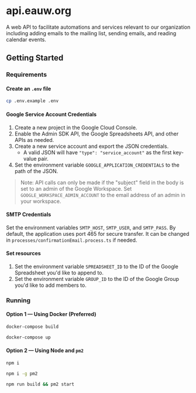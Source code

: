 ﻿# api.eauw.org

A web API to facilitate automations and services relevant to our organization including adding emails to the mailing list, sending emails, and reading calendar events.

## Getting Started

### Requirements

#### Create an `.env` file

```sh
cp .env.example .env
```

#### Google Service Account Credentials

1. Create a new project in the Google Cloud Console.
2. Enable the Admin SDK API, the Google Spreadsheets API, and other APIs as needed.
3. Create a new service account and export the JSON credentials.
   - A valid JSON will have `"type": "service_account"` as the first key-value pair.
4. Set the environment variable `GOOGLE_APPLICATION_CREDENTIALS` to the path of the JSON.

> Note: API calls can only be made if the "subject" field in the body is set to an admin of the Google Workspace. Set `GOOGLE_WORKSPACE_ADMIN_ACCOUNT` to the email address of an admin in your workspace.

#### SMTP Credentials

Set the environment variables `SMTP_HOST`, `SMTP_USER`, and `SMTP_PASS`. By default, the application uses port 465 for secure transfer. It can be changed in `processes/confirmationEmail.process.ts` if needed.

#### Set resources

1. Set the environment variable `SPREADSHEET_ID` to the ID of the Google Spreadsheet you'd like to append to.
2. Set the environment variable `GROUP_ID` to the ID of the Google Group you'd like to add members to.

### Running

#### Option 1 — Using Docker (Preferred)

```sh
docker-compose build
```

```sh
docker-compose up
```

#### Option 2 — Using Node and `pm2`

```sh
npm i
```

```sh
npm i -g pm2
```

```sh
npm run build && pm2 start
```
